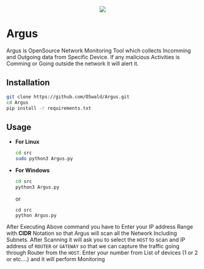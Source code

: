 <p align="center">
  <img src="https://cdn-icons-png.flaticon.com/512/1022/1022326.png" />
</p>

# Argus
Argus is OpenSource Network Monitoring Tool which collects Incomming and Outgoing data from Specific Device. If any malicious Activities is Comming or Going outside the network it will alert it.

## Installation
```bash
git clone https://github.com/O5wald/Argus.git
cd Argus
pip install -r requirements.txt
```
## Usage
- **For Linux**
  ```bash
  cd src
  sudo python3 Argus.py
  ```
- **For Windows**
  ```bash
  cd src
  python3 Argus.py
  ```
  or
  ```
  cd src
  python Argus.py
  ```
After Executing Above command you have to Enter your IP address Range with **CIDR** Notation so that Argus will scan all the Network Including Subnets.
After Scanning it will ask you to select the `HOST` to scan and IP address of `ROUTER` or `GATEWAY` so that we can capture the traffic going through Router from the `HOST`.
Enter your number from List of devices (1 or 2 or etc....) and it will perform Monitoring
